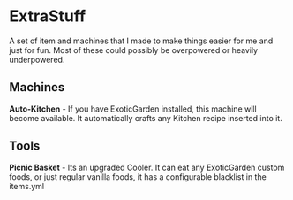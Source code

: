 # ExtraStuff
A set of item and machines that I made to make things easier for me and just for fun.
Most of these could possibly be overpowered or heavily underpowered.

## Machines
**Auto-Kitchen** - If you have ExoticGarden installed, this machine will become available. It automatically crafts any Kitchen recipe inserted into it.

## Tools
**Picnic Basket** - Its an upgraded Cooler. It can eat any ExoticGarden custom foods, or just regular vanilla foods, it has a configurable blacklist in the items.yml